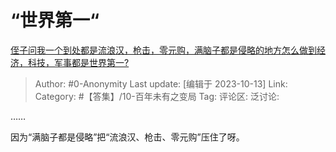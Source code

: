 # “世界第一“
[侄子问我一个到处都是流浪汉，枪击，零元购，满脑子都是侵略的地方怎么做到经济，科技，军事都是世界第一?](https://www.zhihu.com/question/614715103/answer/3248515092)

> Author: #0-Anonymity
> Last update: [编辑于 2023-10-13]
> Link:
> Category: #【答集】/10-百年未有之变局 
> Tag: 
> 评论区:
> 泛讨论:

……

因为“满脑子都是侵略”把“流浪汉、枪击、零元购”压住了呀。
